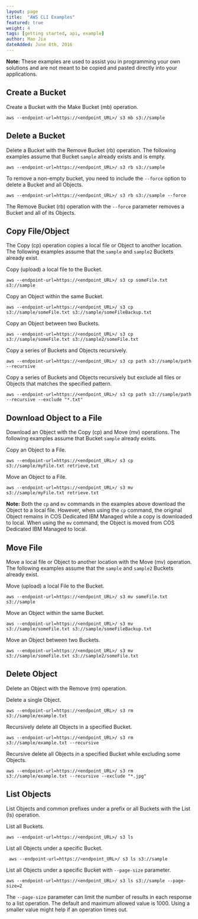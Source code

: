 ```yaml
---
layout: page
title:  "AWS CLI Examples"
featured: true
weight: 4
tags: [getting started, api, example]
author: Mao Jia
dateAdded: June 8th, 2016
---
```




**Note:** These examples are used to assist you in programming your own solutions and are not meant to be copied and pasted directly into your applications.## Create a Bucket
Create a Bucket with the Make Bucket (mb) operation.

```aws --endpoint-url=https://<endpoint_URL>/ s3 mb s3://sample```
## Delete a BucketDelete a Bucket with the Remove Bucket (rb) operation. The following examples assume that Bucket ``sample`` already exists and is empty.
```
aws --endpoint-url=https://<endpoint_URL>/ s3 rb s3://sample```
To remove a non-empty bucket, you need to include the ``--force`` option to delete a Bucket and all Objects.```aws --endpoint-url=https://<endpoint_URL>/ s3 rb s3://sample --force```The Remove Bucket (rb) operation with the ``--force`` parameter removes a Bucket and all of its Objects.
## Copy File/Object
The Copy (cp) operation copies a local file or Object to another location. The following examples assume that the ``sample`` and ``sample2`` Buckets already exist.

Copy (upload) a local file to the Bucket.
```aws --endpoint-url=https://<endpoint_URL>/ s3 cp someFile.txt s3://sample```
Copy an Object within the same Bucket.```aws --endpoint-url=https://<endpoint_URL>/ s3 cp s3://sample/someFile.txt s3://sample/someFileBackup.txt
```

Copy an Object between two Buckets.

```aws --endpoint-url=https://<endpoint_URL>/ s3 cp s3://sample/someFile.txt s3://sample2/someFile.txt```
Copy a series of Buckets and Objects recursively.
```aws --endpoint-url=https://<endpoint_URL>/ s3 cp path s3://sample/path --recursive```
Copy a series of Buckets and Objects recursively but exclude all files or Objects that matches the specified pattern.
```aws --endpoint-url=https://<endpoint_URL>/ s3 cp path s3://sample/path --recursive --exclude "*.txt"```
## Download Object to a FileDownload an Object with the Copy (cp) and Move (mv) operations. The following examples assume that Bucket ``sample`` already exists.

Copy an Object to a File.
```aws --endpoint-url=https://<endpoint_URL>/ s3 cp s3://sample/myFile.txt retrieve.txt```
Move an Object to a File.
```aws --endpoint-url=https://<endpoint_URL>/ s3 mv s3://sample/myFile.txt retrieve.txt```**Note:** Both the ``cp`` and ``mv`` commands in the examples above download the Object to a local file. However, when using the ``cp`` command, the original Object remains in COS Dedicated IBM Managed while a copy is downloaded to local. When using the ``mv`` command, the Object is moved from COS Dedicated IBM Managed to local.  ## Move File
Move a local file or Object to another location with the Move (mv) operation. The following examples assume that the ``sample`` and ``sample2`` Buckets already exist.Move (upload) a local File to the Bucket.
```aws --endpoint-url=https://<endpoint_URL>/ s3 mv someFile.txt s3://sample```
Move an Object within the same Bucket.
```aws --endpoint-url=https://<endpoint_URL>/ s3 mv s3://sample/someFile.txt s3://sample/someFileBackup.txt
```Move an Object between two Buckets.
```aws --endpoint-url=https://<endpoint_URL>/ s3 mv s3://sample/someFile.txt s3://sample2/someFile.txt
```## Delete ObjectDelete an Object with the Remove (rm) operation.

Delete a single Object.

```aws --endpoint-url=https://<endpoint_URL>/ s3 rm s3://sample/example.txt```
Recursively delete all Objects in a specified Bucket.
```aws --endpoint-url=https://<endpoint_URL>/ s3 rm s3://sample/example.txt --recursive```
Recursive delete all Objects in a specified Bucket while excluding some Objects.
```aws --endpoint-url=https://<endpoint_URL>/ s3 rm s3://sample/example.txt --recursive --exclude "*.jpg"```
## List ObjectsList Objects and common prefixes under a prefix or all Buckets with the List (ls) operation.

List all Buckets.

```aws --endpoint-url=https://<endpoint_URL>/ s3 ls```
List all Objects under a specific Bucket.
```￼aws --endpoint-url=https://<endpoint_URL>/ s3 ls s3://sample
```List all Objects under a specific Bucket with ``--page-size`` parameter.
```aws --endpoint-url=https://<endpoint_URL>/ s3 ls s3://sample --page-size=2```
The ``--page-size`` parameter can limit the number of results in each response to a list operation. The default and maximum allowed value is 1000. Using a smaller value might help if an operation times out.